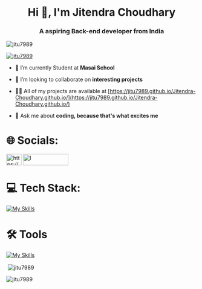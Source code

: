 <h1 align="center">Hi 👋, I'm Jitendra Choudhary</h1>
<h3 align="center">A aspiring Back-end developer from India</h3>

<p align="left"> <img src="https://komarev.com/ghpvc/?username=jitu7989&label=Profile%20views&color=0e75b6&style=flat" alt="jitu7989" /> </p>

<p align="left"> <a href="https://github.com/ryo-ma/github-profile-trophy"><img src="https://github-profile-trophy.vercel.app/?username=jitu7989" alt="jitu7989" /></a> </p>

- 🔭 I’m currently Student at **Masai School**

- 👯 I’m looking to collaborate on **interesting projects**

- 👨‍💻 All of my projects are available at [https://jitu7989.github.io/Jitendra-Choudhary.github.io/](https://jitu7989.github.io/Jitendra-Choudhary.github.io/)

- 💬 Ask me about **coding, because that's what excites me**


# 🌐 Socials:
<p align="left">
<a href="https://www.linkedin.com/in/jitendra-choudhary-5694b2227/" target="blank"><img align="center" src="https://raw.githubusercontent.com/rahuldkjain/github-profile-readme-generator/master/src/images/icons/Social/linked-in-alt.svg" alt="https://www.linkedin.com/in/jitendra-choudhary-5694b2227/" height="30" width="40" /></a>
  <a href="https://www.interviewbit.com/profile/jitendra-choudhary_548" target="blank"><img align="center" src="https://assets.interviewbit.com/assets/ibpp/brand-5c6255a15a1b1307a1b8a2bf0bcb149b1ff9513ab2854c7d391b3faf5f33848f.svg.gz" alt="I" height="30" width="120" /></a>
</p>



<!-- <h3 align="left">Languages and Tools:</h3> -->
# 💻 Tech Stack:

[![My Skills](https://skillicons.dev/icons?i=js,html,css,bootstrap,java,mysql,spring,hibernate,docker,aws,kafka)](https://skillicons.dev)

# 🛠️ Tools
[![My Skills](https://skillicons.dev/icons?i=maven,git,netlify,idea,vscode,eclipse,postman,linux,bash,jenkins)](https://skillicons.dev)

<p>&nbsp;<img align="center" src="https://github-readme-stats.vercel.app/api?username=jitu7989&show_icons=true&locale=en" alt="jitu7989" /></p>

<p><img align="center" src="https://github-readme-streak-stats.herokuapp.com/?user=jitu7989&" alt="jitu7989" /></p>
